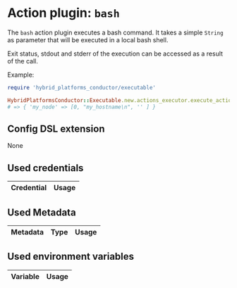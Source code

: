 # Action plugin: `bash`

The `bash` action plugin executes a bash command.
It takes a simple `String` as parameter that will be executed in a local bash shell.

Exit status, stdout and stderr of the execution can be accessed as a result of the call.

Example:
```ruby
require 'hybrid_platforms_conductor/executable'

HybridPlatformsConductor::Executable.new.actions_executor.execute_actions('my_node' => { bash: 'hostname' })
# => { 'my_node' => [0, "my_hostname\n", '' ] }
```

## Config DSL extension

None

## Used credentials

| Credential | Usage
| --- | --- |

## Used Metadata

| Metadata | Type | Usage
| --- | --- | --- |

## Used environment variables

| Variable | Usage
| --- | --- |
